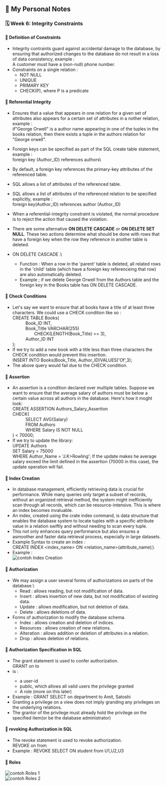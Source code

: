 ## 📘 My Personal Notes

### 🗓️ Week 6: Integrity Constraints

#### 📍 Definition of Constraints
- Integrity contraints guard against accidental damage to the database, by ensuring that authorized changes to the database do not result in a loss of data consistency, example :\
  A customer must have a (non-null) phone number.
- Constraints on a single relation :
  - NOT NULL
  - UNIQUE
  - PRIMARY KEY
  - CHECK(P), where P is a predicate

#### 📍 Referential Integrity
- Ensures that a value that appears in one relation for a given set of attributes also appears for a certain set of attributes in a nother relation, example :\
  if"George Orwell" is a author name appearing in one of the tuples in the books relation, then there exists a tuple in the authors relation for "George orwell".
- Foreign keys can be specified as part of the SQL create table statement, example :\
  foreign key (Author_ID) references authors\
  
- By default, a foreign key references the primary-key attributes of the referenced table.
- SQL allows a list of attributes of the referenced table.
- SQL allows a list of attributes of the referenced relation to be specified explicitly, example :\
  foreign key(Author_ID) references author (Author_ID)
- When a referential-integrity constraint is violated, the normal procedure is to reject the action that caused the violation.
- There are some alternative **ON DELETE CASCADE** or **ON DELETE SET NULL**. These two actions determine what should be done with rows that have a foreign key when the row they reference in another table is deleted.
- ON DELETE CASCADE :\
  - Function : When a row in the 'parent' table is deleted, all related rows in the 'child' table (which have a foreign key referenceing that row) are also automatically deleted.
  - Example ; if we delete George Orwell from the Authors table and the foreign key in the Books table has ON DELETE CASCADE. 
  
#### 📍 Check Conditions
- Let's say we want to ensure that all books have a title of at least three characters. We could use a CHECK condition like so :\
  CREATE TABLE Books(\
  &emsp;&emsp;&emsp;Book_ID INT,\
  &emsp;&emsp;&emsp;Book_Title VARCHAR(255)\
  &emsp;&emsp;&emsp;&emsp;&emsp;CHECK(LENGTH(Book_Title) >= 3),\
  &emsp;&emsp;&emsp;Author_ID INT\
  );
- If we try to add a new book with a title less than three characters the CHECK condition would prevent this insertion.\
  INSERT INTO Books(Book_Title, Author_ID)VALUES('Of',3);
- The above query would fail due to the CHECK condition.

#### 📍 Assertion
- An assertion is a condition declared over multiple tables. Suppose we want to ensure that the average salary of authors must be below a certain value across all authors in the database. Here's how it moght look:\
  CREATE ASSERTION Authors_Salary_Assertion\
  CHECK(\
  &emsp;&emsp;&emsp;SELECT AVG(Salary)\
  &emsp;&emsp;&emsp;FROM Authors\
  &emsp;&emsp;&emsp;WHERE Salary IS NOT NULL\
  ) < 70000;
- If we try to update the library:\
  UPDATE Authors\
  SET Salary = 75000\
  WHERE Author_Name = 'J.K>Rowling';
  If the update makes he average salary exceed the limit defined in the assertion (70000 in this case), the update operation will fail.

#### 📍 Index Creation
- In database management, efficiently retrieving data is crucial for performance. While many queries only target a subset of records, without an organized retrieval method, the system might inefficiently scan through all records, which can be resource-intensive. This is where an index becomes invaluable.
- An index, created using the crate index command, is data structure that enables the database system to locate tuples with a specific attribute value in a relation swiftly and without needing to scan every tuple.
- This not only enhances query performance but also ensures a asmoother and faster data retrieval process, especially in large datasets.
- Example Syntax to create an index :\
  CREATE INDEX <index_name> ON <relation_name>(attribute_name);\
- Example :\
  ![contoh Index Creation](contohIndexCreation.jpg)

#### 📍 Authorization
- We may assign a user several forms of authorizations on parts of the database.\
  - Read : allows reading, but not modification of data.
  - Insert : allows insertion of new data, but not modification of existing data.
  - Update : allows modification, but not deletion of data.
  - Delete : allows deletions of data.
- Forms of authorization to modify the database schema.
  - Index : allows creation and deletion of indices.
  - Resources : allows creation of new relations.
  - Alteration : allows addition or deletion of attributes in a relation.
  - Drop : allows deletion of relations.
 
#### 📍 Authorization Specification in SQL
- The grant statement is used to confer authorization.\
  GRANT <privilege list> on <relaiton or view> to <user list>
- <user list> is :
  - a user-id
  - public, which allows all valid users the privilege granted
  - A role (more on this later)
- Example : GRANT SELECT on department to Amit, Satoshi
- Granting a privilege on a view does not imply granding any privileges on the underlying relations.
- The grantor of the privilege must already hold the privilege on the specified item(or be the database administrator)

#### 📍 revoking Authorization in SQL
- The revoke statement is used to revoke authorization.\
  REVOKE <privilege list> on <relation or view> from <user list>
- Example : REVOKE SELECT ON student from U1,U2,U3

#### 📍 Roles
![contoh Roles 1](contohRoles1.jpg)\
![contoh Roles 2](contohRoles2.jpg)
